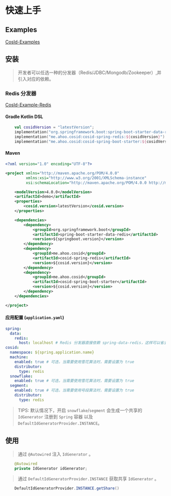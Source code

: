 # 快速上手

## Examples

[CosId-Examples](https://github.com/Ahoo-Wang/CosId/tree/main/examples)

## 安装

> 开发者可以任选一种的分发器（Redis/JDBC/Mongodb/Zookeeper）,并引入对应的依赖。

### Redis 分发器

[CosId-Example-Redis](https://github.com/Ahoo-Wang/CosId/tree/main/examples/cosid-example-redis)

#### Gradle Kotlin DSL

``` kotlin
    val cosidVersion = "latestVersion";
    implementation("org.springframework.boot:spring-boot-starter-data-redis")
    implementation("me.ahoo.cosid:cosid-spring-redis:${cosidVersion}")
    implementation("me.ahoo.cosid:cosid-spring-boot-starter:${cosidVersion}")
```

#### Maven

```xml
<?xml version="1.0" encoding="UTF-8"?>

<project xmlns="http://maven.apache.org/POM/4.0.0"
         xmlns:xsi="http://www.w3.org/2001/XMLSchema-instance"
         xsi:schemaLocation="http://maven.apache.org/POM/4.0.0 http://maven.apache.org/xsd/maven-4.0.0.xsd">

    <modelVersion>4.0.0</modelVersion>
    <artifactId>demo</artifactId>
    <properties>
        <cosid.version>latestVersion</cosid.version>
    </properties>

    <dependencies>
        <dependency>
            <groupId>org.springframework.boot</groupId>
            <artifactId>spring-boot-starter-data-redis</artifactId>
            <version>${springboot.version}</version>
        </dependency>
        <dependency>
            <groupId>me.ahoo.cosid</groupId>
            <artifactId>cosid-spring-redis</artifactId>
            <version>${cosid.version}</version>
        </dependency>
        <dependency>
            <groupId>me.ahoo.cosid</groupId>
            <artifactId>cosid-spring-boot-starter</artifactId>
            <version>${cosid.version}</version>
        </dependency>
    </dependencies>

</project>
```

#### 应用配置 (`application.yaml`)

```yaml
spring:
  data:
    redis:
      host: localhost # Redis 分发器直接依赖 spring-data-redis，这样可以省去额外的配置。
cosid:
  namespace: ${spring.application.name}
  machine:
    enabled: true # 可选，当需要使用雪花算法时，需要设置为 true
    distributor:
      type: redis
  snowflake:
    enabled: true # 可选，当需要使用雪花算法时，需要设置为 true
  segment:
    enabled: true # 可选，当需要使用号段算法时，需要设置为 true
    distributor:
      type: redis
```
> TIPS: 默认情况下，开启 `snowflake`/`segment` 会生成一个共享的`IdGenerator` 注册到 `Spring` 容器 以及 `DefaultIdGeneratorProvider.INSTANCE`。

## 使用

> 通过 `@Autowired` 注入 `IdGenerator` 。

```java
    @Autowired
    private IdGenerator idGenerator;
``` 

> 通过 `DefaultIdGeneratorProvider.INSTANCE` 获取共享 `IdGenerator` 。

```java
    DefaultIdGeneratorProvider.INSTANCE.getShare()
```



